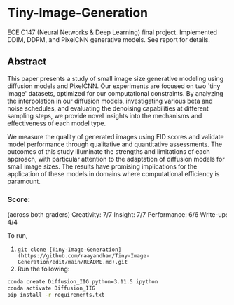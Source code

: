 # Tiny-Image-Generation

ECE C147 (Neural Networks & Deep Learning) final project. Implemented DDIM, DDPM, and PixelCNN generative models. See report for details.

## Abstract
This paper presents a study of small image size generative modeling using diffusion models and PixelCNN. Our experiments are focused on two `tiny image' datasets, optimized for our computational constraints. By analyzing the interpolation in our diffusion models, investigating various beta and noise schedules, and evaluating the denoising capabilities at different sampling steps, we provide novel insights into the mechanisms and effectiveness of each model type.

We measure the quality of generated images using FID scores and validate model performance through qualitative and quantitative assessments. The outcomes of this study illuminate the strengths and limitations of each approach, with particular attention to the adaptation of diffusion models for small image sizes. The results have promising implications for the application of these models in domains where computational efficiency is paramount.

### Score:
(across both graders)
Creativity: 7/7
Insight: 7/7
Performance: 6/6
Write-up: 4/4

To run, 
1. `git clone [Tiny-Image-Generation](https://github.com/raayandhar/Tiny-Image-Generation/edit/main/README.md).git`
2. Run the following:
```bash
conda create Diffusion_IIG python=3.11.5 ipython
conda activate Diffusion_IIG
pip install -r requirements.txt
```

